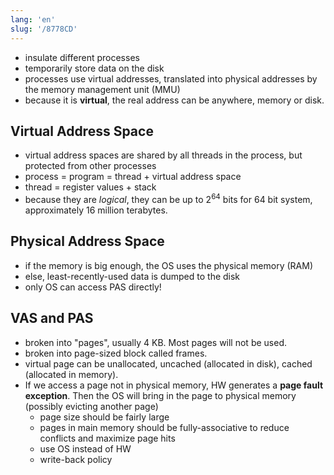 ```yaml
---
lang: 'en'
slug: '/8778CD'
---
```


- insulate different processes
- temporarily store data on the disk
- processes use virtual addresses, translated into physical addresses by the memory management unit (MMU)
- because it is **virtual**, the real address can be anywhere, memory or disk.

## Virtual Address Space

- virtual address spaces are shared by all threads in the process, but protected from other processes
- process = program = thread + virtual address space
- thread = register values + stack
- because they are _logical_, they can be up to $2^{64}$ bits for 64 bit system, approximately 16 million terabytes.

## Physical Address Space

- if the memory is big enough, the OS uses the physical memory (RAM)
- else, least-recently-used data is dumped to the disk
- only OS can access PAS directly!

## VAS and PAS

- broken into "pages", usually 4 KB. Most pages will not be used.
- broken into page-sized block called frames.
- virtual page can be unallocated, uncached (allocated in disk), cached (allocated in memory).
- If we access a page not in physical memory, HW generates a **page fault exception**. Then the OS will bring in the page to physical memory (possibly evicting another page)
  - page size should be fairly large
  - pages in main memory should be fully-associative to reduce conflicts and maximize page hits
  - use OS instead of HW
  - write-back policy
